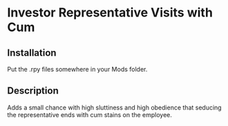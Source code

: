 # Investor Representative Visits with Cum

## Installation

Put the .rpy files somewhere in your Mods folder.




## Description

Adds a small chance with high sluttiness and high obedience that seducing the representative ends with cum stains on the employee.